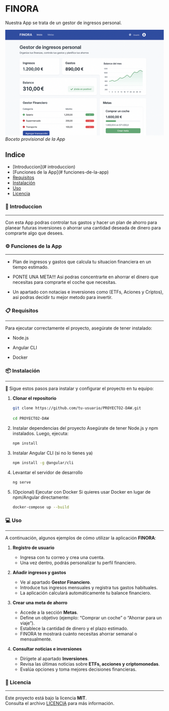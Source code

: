 ﻿# FINORA

Nuestra App se trata de un gestor de ingresos personal.

![Boceto](./img/bocetoWEB.png)
*Boceto provisional de la App*

## Indice

- [Introduccion](# introduccion)
- [Funciones de la App](# funciones-de-la-app)
- [Requisitos](#requisitos)
- [Instalación](#instalación )
- [Uso ](#uso)
- [Licencia](#licencia)


### :rocket: Introduccion
---
Con esta App podras controlar tus gastos y hacer un plan de ahorro para planear futuras inversiones o ahorrar una cantidad deseada de dinero para comprarte algo que desees.

### :gear: Funciones de la App
---
* Plan de ingresos y gastos que calcula tu situacion financiera en un tiempo estimado.

* PONTE UNA META!!! Asi podras concentrarte en ahorrar el dinero que necesitas para comprarte el coche que necesitas.

* Un apartado con notacias e inversiones como (ETFs, Aciones y Criptos), asi podras decidir tu mejor metodo para invertir.

### :clipboard: Requisitos
---
Para ejecutar correctamente el proyecto, asegúrate de tener instalado:

* Node.js

* Angular CLI

* Docker

### :package: Instalación  
---
:rocket:
Sigue estos pasos para instalar y configurar el proyecto en tu equipo:  

1. **Clonar el repositorio**  
    ```bash
   git clone https://github.com/tu-usuario/PROYECTO2-DAW.git

   cd PROYECTO2-DAW
    ```

2. Instalar dependencias del proyecto
Asegúrate de tener Node.js y npm instalados. Luego, ejecuta:

    ```bash
    npm install
    ```

3. Instalar Angular CLI (si no lo tienes ya)

    ```bash
    npm install -g @angular/cli
    ```

4. Levantar el servidor de desarrollo

    ```bash
    ng serve
    ```

5. (Opcional) Ejecutar con Docker
Si quieres usar Docker en lugar de npm/Angular directamente:

    ```bash
    docker-compose up --build
    ```

### :computer: Uso  
---
A continuación, algunos ejemplos de cómo utilizar la aplicación **FINORA**:  

1. **Registro de usuario**  
   - Ingresa con tu correo y crea una cuenta.  
   - Una vez dentro, podrás personalizar tu perfil financiero.  

2. **Añadir ingresos y gastos**  
   - Ve al apartado **Gestor Financiero**.  
   - Introduce tus ingresos mensuales y registra tus gastos habituales.  
   - La aplicación calculará automáticamente tu balance financiero.  

3. **Crear una meta de ahorro**  
   - Accede a la sección **Metas**.  
   - Define un objetivo (ejemplo: “Comprar un coche” o “Ahorrar para un viaje”).  
   - Establece la cantidad de dinero y el plazo estimado.  
   - FINORA te mostrará cuánto necesitas ahorrar semanal o mensualmente.  

4. **Consultar noticias e inversiones**  
   - Dirígete al apartado **Inversiones**.  
   - Revisa las últimas noticias sobre **ETFs, acciones y criptomonedas**.  
   - Evalúa opciones y toma mejores decisiones financieras.

### :scroll: Licencia  
---
Este proyecto está bajo la licencia **MIT**.  
Consulta el archivo [LICENCIA](LICENCIA) para más información. 









